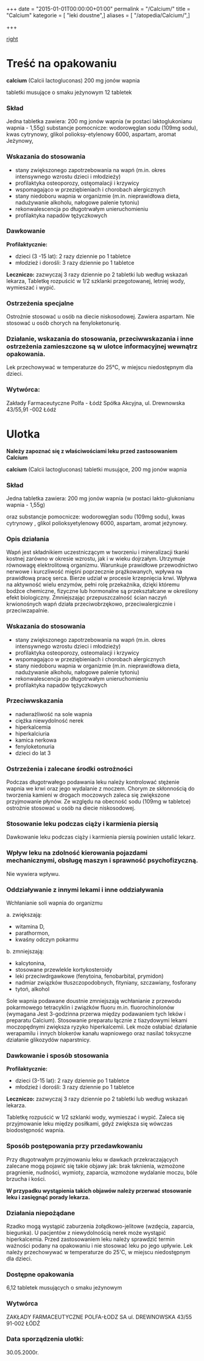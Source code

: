 +++
date = "2015-01-01T00:00:00+01:00"
permalink = "/Calcium/"
title = "Calcium"
kategorie = [ "leki doustne",]
aliases = [ "/atopedia/Calcium/",]

+++

[right](/Grafika:Calcium.jpg "wikilink")

Treść na opakowaniu
===================

**calcium**
(Calcii lactogluconas) 200 mg jonów wapnia

tabletki musujące
o smaku jeżynowym
12 tabletek

### Skład

Jedna tabletka zawiera: 200 mg jonów wapnia (w postaci laktoglukonianu wapnia - 1,55g) substancje pomocnicze: wodorowęglan sodu (109mg sodu), kwas cytrynowy, glikol polioksy-etylenowy 6000, aspartam, aromat Jeżynowy,

### Wskazania do stosowania

-   stany zwiększonego zapotrzebowania na wapń (m.in. okres intensywnego wzrostu dzieci i młodzieży)
-   profilaktyka osteoporozy, ostęomalacji i krzywicy
-   wspomagająco w przeziębieniach i chorobach alergicznych
-   stany niedoboru wapnia w organizmie (m.in. nieprawidłowa dieta, nadużywanie alkoholu, nałogowe palenie tytoniu)
-   rekonwalescencja po długotrwałym unieruchomieniu
-   profilaktyka napadów tężyczkowych

### Dawkowanie

**Profilaktycznie:**

-   dzieci (3 -15 lat): 2 razy dziennie po 1 tabletce
-   młodzież i dorośli: 3 razy dziennie po 1 tabletce

**Leczniczo:** zazwyczaj 3 razy dziennie po 2 tabletki lub według wskazań lekarza, Tabletkę rozpuścić w 1/2 szklanki przegotowanej, letniej wody, wymieszać i wypić.

### Ostrzeżenia specjalne

Ostrożnie stosować u osób na diecie niskosodowej. Zawiera aspartam. Nie stosować u osób chorych na fenyloketonurię.

### Działanie, wskazania do stosowania, przeciwwskazania i inne ostrzeżenia zamieszczone są w ulotce informacyjnej wewnątrz opakowania.

Lek przechowywać w temperaturze do 25°C, w miejscu niedostępnym dla dzieci.

### Wytwórca:

Zakłady Farmaceutyczne Polfa - Łódź Spółka Akcyjna, ul. Drewnowska 43/55,91 -002 Łódź

Ulotka
======

**Należy zapoznać się z właściwościami leku przed zastosowaniem Calcium**

**calcium**
(Calcii lactogluconas) tabletki musujące, 200 mg jonów wapnia

### Skład

Jedna tabletka zawiera: 200 mg jonów wapnia (w postaci lakto-glukonianu wapnia - 1,55g)

oraz substancje pomocnicze: wodorowęglan sodu (109mg sodu), kwas cytrynowy , glikol polioksyetylenowy 6000, aspartam, aromat jeżynowy.

### Opis działania

Wapń jest składnikiem uczestniczącym w tworzeniu i mineralizacji tkanki kostnej zarówno w okresie wzrostu, jak i w wieku dojrzałym. Utrzymuje równowagę elektrolitową organizmu. Warunkuje prawidłowe przewodnictwo nerwowe i kurczliwość mięśni poprzecznie prążkowanych, wpływa na prawidłową pracę serca. Bierze udział w procesie krzepnięcia krwi. Wpływa na aktywność wielu enzymów, pełni rolę przekaźnika, dzięki któremu bodźce chemiczne, fizyczne lub hormonalne są przekształcane w określony efekt biologiczny. Zmniejszając przepuszczalność ścian naczyń krwionośnych wapń działa przeciwobrzękowo, przeciwalergicznie i przeciwzapalnie.

### Wskazania do stosowania

-   stany zwiększonego zapotrzebowania na wapń (m.in. okres intensywnego wzrostu dzieci i młodzieży)
-   profilaktyka osteoporozy, osteomalacji i krzywicy
-   wspomagająco w przeziębieniach i chorobach alergicznych
-   stany niedoboru wapnia w organizmie (m.in. nieprawidłowa dieta, nadużywanie alkoholu, nałogowe palenie tytoniu)
-   rekonwalescencja po długotrwałym unieruchomieniu
-   profilaktyka napadów tężyczkowych

### Przeciwwskazania

-   nadwrażliwość na sole wapnia
-   ciężka niewydolność nerek
-   hiperkalcemia
-   hiperkalciuria
-   kamica nerkowa
-   fenyloketonuria
-   dzieci do lat 3

### Ostrzeżenia i zalecane środki ostrożności

Podczas długotrwałego podawania leku należy kontrolować stężenie wapnia we krwi oraz jego wydalanie z moczem. Chorym ze skłonnością do tworzenia kamieni w drogach moczowych zaleca się zwiększone przyjmowanie płynów. Ze względu na obecność sodu (109mg w tabletce) ostrożnie stosować u osób na diecie niskosodowej.

### Stosowanie leku podczas ciąży i karmienia piersią

Dawkowanie leku podczas ciąży i karmienia piersią powinien ustalić lekarz.

### Wpływ leku na zdolność kierowania pojazdami mechanicznymi, obsługę maszyn i sprawność psychofizyczną.

Nie wywiera wpływu.

### Oddziaływanie z innymi lekami i inne oddziaływania

Wchłanianie soli wapnia do organizmu

a. zwiększają:

-   witamina D,
-   parathormon,
-   kwaśny odczyn pokarmu

b. zmniejszają:

-   kalcytonina,
-   stosowane przewlekle kortykosteroidy
-   leki przeciwdrgawkowe (fenytoina, fenobarbital, prymidon)
-   nadmiar związków tłuszczopodobnych, fityniany, szczawiany, fosforany
-   tytoń, alkohol

Sole wapnia podawane doustnie zmniejszają wchłanianie z przewodu pokarmowego tetracyklin i związków fluoru m.in. fluorochinolonów (wymagana Jest 3-godzinna przerwa między podawaniem tych leków i preparatu Calcium). Stosowanie preparatu łącznie z tiazydowymi lekami moczopędnymi zwiększa ryzyko hiperkalcemii. Lek może osłabiać działanie werapamilu i innych blokerów kanału wapniowego oraz nasilać toksyczne działanie glikozydów naparstnicy.

### Dawkowanie i sposób stosowania

**Profilaktycznie:**

-   dzieci (3-15 lat): 2 razy dziennie po 1 tabletce
-   młodzież i dorośli: 3 razy dziennie po 1 tabletce

**Leczniczo:** zazwyczaj 3 razy dziennie po 2 tabletki lub według wskazań lekarza.

Tabletkę rozpuścić w 1/2 szklanki wody, wymieszać i wypić. Zaleca się przyjmowanie leku między posiłkami, gdyż zwiększa się wówczas biodostępność wapnia.

### Sposób postępowania przy przedawkowaniu

Przy długotrwałym przyjmowaniu leku w dawkach przekraczających zalecane mogą pojawić się takie objawy jak: brak łaknienia, wzmożone pragnienie, nudności, wymioty, zaparcia, wzmożone wydalanie moczu, bóle brzucha i kości.

**W przypadku wystąpienia takich objawów należy przerwać stosowanie leku i zasięgnąć porady lekarza.**

### Działania niepożądane

Rzadko mogą wystąpić zaburzenia żołądkowo-jelitowe (wzdęcia, zaparcia, biegunka). U pacjentów z niewydolnością nerek może wystąpić hiperkalcemia.
Przed zastosowaniem leku należy sprawdzić termin ważności podany na opakowaniu i nie stosować leku po jego upływie.
Lek należy przechowywać w temperaturze do 25'C, w miejscu niedostępnym dla dzieci.

### Dostępne opakowania

6,12 tabletek musujących o smaku jeżynowym

### Wytwórca

ZAKŁADY FARMACEUTYCZNE
POLFA-ŁODZ SA
ul. DREWNOWSKA 43/55 91-002 ŁÓDŹ

### Data sporządzenia ulotki:

30.05.2000r.
